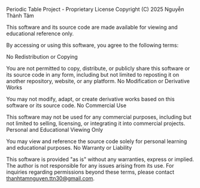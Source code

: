 Periodic Table Project - Proprietary License
Copyright (C) 2025 Nguyễn Thành Tâm

This software and its source code are made available for viewing and educational reference only.

By accessing or using this software, you agree to the following terms:

No Redistribution or Copying

You are not permitted to copy, distribute, or publicly share this software or its source code in any form, including but not limited to reposting it on another repository, website, or any platform.
No Modification or Derivative Works

You may not modify, adapt, or create derivative works based on this software or its source code.
No Commercial Use

This software may not be used for any commercial purposes, including but not limited to selling, licensing, or integrating it into commercial projects.
Personal and Educational Viewing Only

You may view and reference the source code solely for personal learning and educational purposes.
No Warranty or Liability

This software is provided "as is" without any warranties, express or implied. The author is not responsible for any issues arising from its use.
For inquiries regarding permissions beyond these terms, please contact thanhtamnguyen.ttn30@gmail.com.

